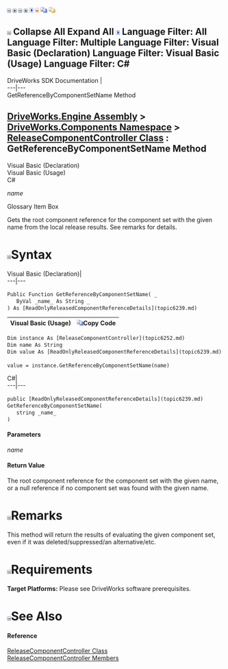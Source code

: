 ![](dotnetimages/collapse.gif) ![](dotnetimages/expand.gif) ![](dotnetimages/collapse.gif) ![](dotnetimages/expand.gif) ![](dotnetimages/drpdown.gif) ![](dotnetimages/drpdown_orange.gif) ![](dotnetimages/copycode.gif) ![](dotnetimages/copycodeHighlight.gif)

![](dotnetimages/collapse.gif) Collapse All Expand All ![](dotnetimages/drpdown.gif) Language Filter: All  Language Filter: Multiple  Language Filter: Visual Basic (Declaration) Language Filter: Visual Basic (Usage) Language Filter: C#  
---  
DriveWorks SDK Documentation  |   
---|---  
GetReferenceByComponentSetName Method   
  
[DriveWorks.Engine Assembly](topic2156.md) > [DriveWorks.Components Namespace](topic6089.md) > [ReleaseComponentController Class](topic6252.md) : GetReferenceByComponentSetName Method  
---  
  
Visual Basic (Declaration)    
Visual Basic (Usage)    
C# 

_name_
    

Glossary Item Box

Gets the root component reference for the component set with the given name from the local release results. See remarks for details. 

# ![](dotnetimages/collapse.gif)Syntax

Visual Basic (Declaration)|   
---|---  
      
    
    Public Function GetReferenceByComponentSetName( _
       ByVal _name_ As String _
    ) As [ReadOnlyReleasedComponentReferenceDetails](topic6239.md)  
  
Visual Basic (Usage)| ![](dotnetimages/copycode.gif)Copy Code  
---|---  
      
    
    Dim instance As [ReleaseComponentController](topic6252.md)
    Dim name As String
    Dim value As [ReadOnlyReleasedComponentReferenceDetails](topic6239.md)
     
    value = instance.GetReferenceByComponentSetName(name)  
  
C#|   
---|---  
      
    
    public [ReadOnlyReleasedComponentReferenceDetails](topic6239.md) GetReferenceByComponentSetName( 
       string _name_
    )  
  
#### Parameters

 _name_
    

#### Return Value

The root component reference for the component set with the given name, or a null reference if no component set was found with the given name.

# ![](dotnetimages/collapse.gif)Remarks

This method will return the results of evaluating the given component set, even if it was deleted/suppressed/an alternative/etc.

# ![](dotnetimages/collapse.gif)Requirements

**Target Platforms:** Please see DriveWorks software prerequisites.

# ![](dotnetimages/collapse.gif)See Also

#### Reference

[ReleaseComponentController Class](topic6252.md)   
[ReleaseComponentController Members](topic6253.md)


